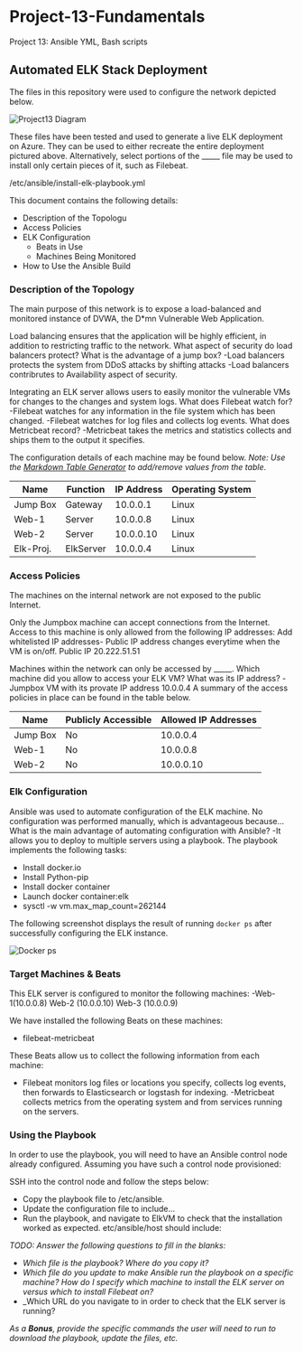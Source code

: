 # Project-13-Fundamentals
Project 13: Ansible YML, Bash scripts
## Automated ELK Stack Deployment

The files in this repository were used to configure the network depicted below.

![Project13 Diagram](https://user-images.githubusercontent.com/34134757/167068256-f1fdbd1f-dcfc-44e2-8e01-7ca4906f8c9d.png)


These files have been tested and used to generate a live ELK deployment on Azure. They can be used to either recreate the entire deployment pictured above. Alternatively, select portions of the _____ file may be used to install only certain pieces of it, such as Filebeat.

  /etc/ansible/install-elk-playbook.yml

This document contains the following details:
- Description of the Topologu
- Access Policies
- ELK Configuration
  - Beats in Use
  - Machines Being Monitored
- How to Use the Ansible Build


### Description of the Topology

The main purpose of this network is to expose a load-balanced and monitored instance of DVWA, the D*mn Vulnerable Web Application.

Load balancing ensures that the application will be highly efficient, in addition to restricting traffic to the network.
What aspect of security do load balancers protect? What is the advantage of a jump box?
  -Load balancers protects the system from DDoS attacks by shifting attacks
  -Load balancers contribrutes to Availability aspect of security.

Integrating an ELK server allows users to easily monitor the vulnerable VMs for changes to the changes and system logs.
  What does Filebeat watch for?
    -Filebeat watches for any information in the file system which has been changed.
    -Filebeat watches for log files and collects log events.
   What does Metricbeat record?
    -Metricbeat takes the metrics and statistics collects and ships them to the output it specifies.

The configuration details of each machine may be found below.
_Note: Use the [Markdown Table Generator](http://www.tablesgenerator.com/markdown_tables) to add/remove values from the table_.

| Name     | Function | IP Address | Operating System |
|----------|----------|------------|------------------|
| Jump Box | Gateway  | 10.0.0.1   | Linux            |
| Web-1    | Server   | 10.0.0.8   | Linux            |
| Web-2    | Server   | 10.0.0.10  | Linux            |
| Elk-Proj.| ElkServer| 10.0.0.4   | Linux            |

### Access Policies

The machines on the internal network are not exposed to the public Internet. 

Only the Jumpbox machine can accept connections from the Internet. Access to this machine is only allowed from the following IP addresses:
Add whitelisted IP addresses- Public IP address changes everytime when the VM is on/off. Public IP 20.222.51.51

Machines within the network can only be accessed by _____.
Which machine did you allow to access your ELK VM? What was its IP address?
 -Jumpbox VM with its provate IP address 10.0.0.4
A summary of the access policies in place can be found in the table below.

| Name     | Publicly Accessible | Allowed IP Addresses |
|----------|---------------------|----------------------|
| Jump Box | No                  | 10.0.0.4             |
| Web-1    | No                  | 10.0.0.8             |
| Web-2    | No                  | 10.0.0.10            |

### Elk Configuration

Ansible was used to automate configuration of the ELK machine. No configuration was performed manually, which is advantageous because...
What is the main advantage of automating configuration with Ansible?
  -It allows you to deploy to multiple servers using a playbook.
The playbook implements the following tasks:
- Install docker.io
- Install Python-pip
- Install docker container
- Launch docker container:elk
- sysctl -w vm.max_map_count=262144

The following screenshot displays the result of running `docker ps` after successfully configuring the ELK instance.


![Docker ps](https://user-images.githubusercontent.com/34134757/167221670-9cc71034-bced-4689-b25b-22e7b60a5b11.png)

### Target Machines & Beats
This ELK server is configured to monitor the following machines:
-Web-1(10.0.0.8) Web-2 (10.0.0.10) Web-3 (10.0.0.9)

We have installed the following Beats on these machines:
- filebeat-metricbeat

These Beats allow us to collect the following information from each machine:
- Filebeat monitors log files or locations you specify, collects log events, then forwards to Elasticsearch or logstash for indexing. 
-Metricbeat collects metrics from the operating system and from services running on the servers. 
### Using the Playbook
In order to use the playbook, you will need to have an Ansible control node already configured. Assuming you have such a control node provisioned: 

SSH into the control node and follow the steps below:
- Copy the playbook file to /etc/ansible.
- Update the configuration file to include...
- Run the playbook, and navigate to ElkVM to check that the installation worked as expected. etc/ansible/host should include: 

_TODO: Answer the following questions to fill in the blanks:_
- _Which file is the playbook? Where do you copy it?_
- _Which file do you update to make Ansible run the playbook on a specific machine? How do I specify which machine to install the ELK server on versus which to install Filebeat on?_
- _Which URL do you navigate to in order to check that the ELK server is running?

_As a **Bonus**, provide the specific commands the user will need to run to download the playbook, update the files, etc._

